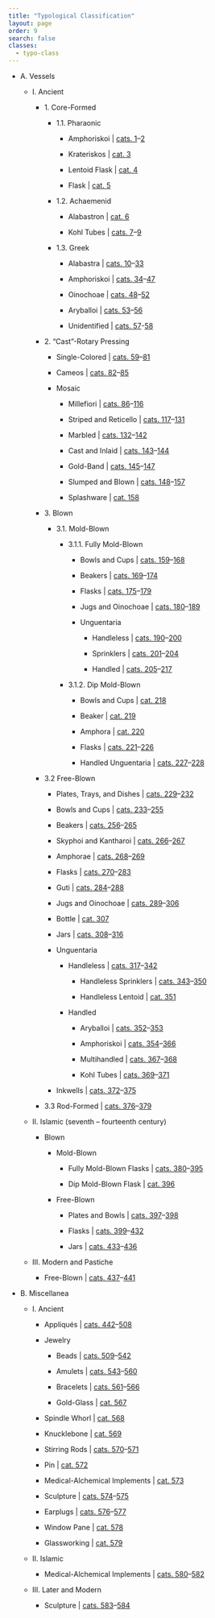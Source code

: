 ```yaml
---
title: "Typological Classification"
layout: page
order: 9
search: false
classes: 
  - typo-class
---
```


- A. Vessels 

    - I. Ancient

        - 1\. Core-Formed

            - 1.1. Pharaonic

                - Amphoriskoi | [cats. 1](/catalogue/cat-1/)–[2](/catalogue/cat-2/)

                - Krateriskos | [cat. 3](/catalogue/cat-3/)

                - Lentoid Flask | [cat. 4](/catalogue/cat-4/)

                - Flask | [cat. 5](/catalogue/cat-5/)

            - 1.2. Achaemenid

                - Alabastron | [cat. 6](/catalogue/cat-6/)

                - Kohl Tubes | [cats. 7](/catalogue/cat-7/)–[9](/catalogue/cat-9/)

            - 1.3. Greek 

                - Alabastra | [cats. 10](/catalogue/cat-10/)–[33](/catalogue/cat-33/)

                - Amphoriskoi | [cats. 34](/catalogue/cat-34/)–[47](/catalogue/cat-47/)

                - Oinochoae | [cats. 48](/catalogue/cat-48/)–[52](/catalogue/cat-52/)

                - Aryballoi | [cats. 53](/catalogue/cat-53/)–[56](/catalogue/cat-56/)

                - Unidentified | [cats. 57](/catalogue/cat-57/)-[58](/catalogue/cat-58/) 

        - 2\. “Cast”-Rotary Pressing

            - Single-Colored | [cats. 59](/catalogue/cat-59/)–[81](/catalogue/cat-81/)

            - Cameos | [cats. 82](/catalogue/cat-82/)–[85](/catalogue/cat-85/)

            - Mosaic

                - Millefiori | [cats. 86](/catalogue/cat-86/)–[116](/catalogue/cat-116/)

                - Striped and Reticello | [cats. 117](/catalogue/cat-117/)–[131](/catalogue/cat-131/)

                - Marbled | [cats. 132](/catalogue/cat-132/)–[142](/catalogue/cat-142/)

                - Cast and Inlaid | [cats. 143](/catalogue/cat-143/)–[144](/catalogue/cat-144/)

                - Gold-Band | [cats. 145](/catalogue/cat-145/)–[147](/catalogue/cat-147/)

                - Slumped and Blown | [cats. 148](/catalogue/cat-148/)–[157](/catalogue/cat-157/)

                - Splashware | [cat. 158](/catalogue/cat-158/)

        - 3\. Blown

            - 3.1. Mold-Blown

                - 3.1.1. Fully Mold-Blown

                    - Bowls and Cups | [cats. 159](/catalogue/cat-159/)–[168](/catalogue/cat-168/)

                    - Beakers | [cats. 169](/catalogue/cat-169/)–[174](/catalogue/cat-174/)

                    - Flasks | [cats. 175](/catalogue/cat-175/)–[179](/catalogue/cat-179/)

                    - Jugs and Oinochoae | [cats. 180](/catalogue/cat-180/)–[189](/catalogue/cat-189/)

                    - Unguentaria

                        - Handleless | [cats. 190](/catalogue/cat-190/)–[200](/catalogue/cat-200/)

                        - Sprinklers | [cats. 201](/catalogue/cat-201/)–[204](/catalogue/cat-204/)

                        - Handled | [cats. 205](/catalogue/cat-205/)–[217](/catalogue/cat-217/)

                - 3.1.2. Dip Mold-Blown

                    - Bowls and Cups | [cat. 218](/catalogue/cat-218/)

                    - Beaker | [cat. 219](/catalogue/cat-219/)

                    - Amphora | [cat. 220](/catalogue/cat-220/)

                    - Flasks | [cats. 221](/catalogue/cat-221/)–[226](/catalogue/cat-226/)

                    - Handled Unguentaria | [cats. 227](/catalogue/cat-227/)–[228](/catalogue/cat-228/)

        - 3.2 Free-Blown

            - Plates, Trays, and Dishes | [cats. 229](/catalogue/cat-229/)–[232](/catalogue/cat-232/)

            - Bowls and Cups | [cats. 233](/catalogue/cat-233/)–[255](/catalogue/cat-255/)

            - Beakers | [cats. 256](/catalogue/cat-256/)–[265](/catalogue/cat-265/)

            - Skyphoi and Kantharoi | [cats. 266](/catalogue/cat-266/)–[267](/catalogue/cat-267/)

            - Amphorae | [cats. 268](/catalogue/cat-268/)–[269](/catalogue/cat-269/)

            - Flasks | [cats. 270](/catalogue/cat-270/)–[283](/catalogue/cat-283/)

            - Guti | [cats. 284](/catalogue/cat-284/)–[288](/catalogue/cat-288/)

            - Jugs and Oinochoae | [cats. 289](/catalogue/cat-289/)–[306](/catalogue/cat-306/)

            - Bottle | [cat. 307](/catalogue/cat-307/)

            - Jars | [cats. 308](/catalogue/cat-308/)–[316](/catalogue/cat-316/)

            - Unguentaria

                - Handleless | [cats. 317](/catalogue/cat-317/)–[342](/catalogue/cat-342/)

                    - Handleless Sprinklers | [cats. 343](/catalogue/cat-343/)–[350](/catalogue/cat-350/)

                    - Handleless Lentoid | [cat. 351](/catalogue/cat-351/)

                - Handled

                    - Aryballoi | [cats. 352](/catalogue/cat-352/)–[353](/catalogue/cat-353/)

                    - Amphoriskoi | [cats. 354](/catalogue/cat-354/)–[366](/catalogue/cat-366/)

                    - Multihandled | [cats. 367](/catalogue/cat-367/)–[368](/catalogue/cat-368/)

                    - Kohl Tubes | [cats. 369](/catalogue/cat-369/)–[371](/catalogue/cat-371/)

            - Inkwells | [cats. 372](/catalogue/cat-372/)–[375](/catalogue/cat-375/)

        - 3.3 Rod-Formed | [cats. 376](/catalogue/cat-376/)–[379](/catalogue/cat-379/)

    - II. Islamic (seventh – fourteenth century)

        - Blown

            - Mold-Blown

                - Fully Mold-Blown Flasks | [cats. 380](/catalogue/cat-380/)–[395](/catalogue/cat-395/)

                - Dip Mold-Blown Flask | [cat. 396](/catalogue/cat-396/)

            - Free-Blown

                - Plates and Bowls | [cats. 397](/catalogue/cat-397/)–[398](/catalogue/cat-398/)

                - Flasks | [cats. 399](/catalogue/cat-399/)–[432](/catalogue/cat-432/)

                - Jars | [cats. 433](/catalogue/cat-433/)–[436](/catalogue/cat-436/)

    - III. Modern and Pastiche

        - Free-Blown | [cats. 437](/catalogue/cat-437/)–[441](/catalogue/cat-441/)

- B. Miscellanea

    - I. Ancient

        - Appliqués | [cats. 442](/catalogue/cat-442/)–[508](/catalogue/cat-508/)

        - Jewelry

            - Beads | [cats. 509](/catalogue/cat-509/)–[542](/catalogue/cat-542/)

            - Amulets | [cats. 543](/catalogue/cat-543/)–[560](/catalogue/cat-560/)

            - Bracelets | [cats. 561](/catalogue/cat-561/)–[566](/catalogue/cat-566/)

            - Gold-Glass | [cat. 567](/catalogue/cat-567/)

        - Spindle Whorl | [cat. 568](/catalogue/cat-568/)

        - Knucklebone | [cat. 569](/catalogue/cat-569/)

        - Stirring Rods | [cats. 570](/catalogue/cat-570/)–[571](/catalogue/cat-571/)

        - Pin | [cat. 572](/catalogue/cat-572/)

        - Medical-Alchemical Implements | [cat. 573](/catalogue/cat-573/)

        - Sculpture | [cats. 574](/catalogue/cat-574/)–[575](/catalogue/cat-575/)

        - Earplugs | [cats. 576](/catalogue/cat-576/)–[577](/catalogue/cat-577/)

        - Window Pane | [cat. 578](/catalogue/cat-578/)

        - Glassworking | [cat. 579](/catalogue/cat-579/)  

    - II. Islamic

        - Medical-Alchemical Implements | [cats. 580](/catalogue/cat-580/)–[582](/catalogue/cat-582/)

    - III. Later and Modern

        - Sculpture | [cats. 583](/catalogue/cat-583/)–[584](/catalogue/cat-584/)
